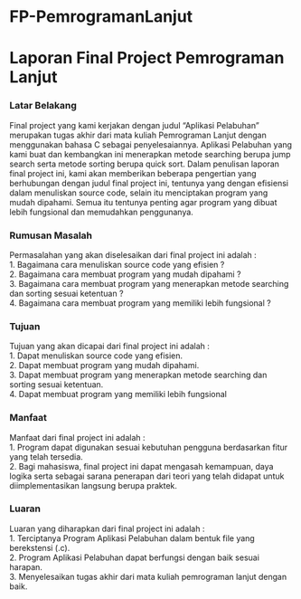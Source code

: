 # FP-PemrogramanLanjut
<h1>Laporan Final Project Pemrograman Lanjut</h1>

<h3>Latar Belakang</h3>
<p>
Final project yang kami kerjakan dengan judul “Aplikasi Pelabuhan” merupakan tugas akhir dari mata kuliah Pemrograman Lanjut dengan menggunakan bahasa C sebagai penyelesaiannya. Aplikasi Pelabuhan yang kami buat dan kembangkan ini menerapkan metode searching berupa jump search serta metode sorting berupa quick sort. Dalam penulisan laporan final project ini, kami akan memberikan beberapa pengertian yang berhubungan dengan judul final project ini, tentunya yang dengan efisiensi dalam menuliskan source code, selain itu menciptakan program yang mudah dipahami. Semua itu tentunya penting agar program yang dibuat lebih fungsional dan memudahkan penggunanya. 
</p>

<h3>Rumusan Masalah</h3>
<p>
Permasalahan yang akan diselesaikan dari final project ini adalah :
<br/>
 1.	Bagaimana cara menuliskan source code yang efisien ?
<br/>
 2.	Bagaimana cara membuat program yang mudah dipahami ?
<br/>
 3.	Bagaimana cara membuat program yang menerapkan metode searching dan sorting sesuai ketentuan ?
<br/>
 4.	Bagaimana cara membuat program yang memiliki lebih fungsional ?
</p>

<h3>Tujuan</h3>
<p>
Tujuan yang akan dicapai dari final project ini adalah :	
<br/>
 1.	Dapat menuliskan source code yang efisien.
<br/>
 2.	Dapat membuat program yang mudah dipahami.
<br/>
 3.	Dapat membuat program yang menerapkan metode searching dan sorting sesuai ketentuan.
<br/>
 4.	Dapat membuat program yang memiliki lebih fungsional
</p>

<h3>Manfaat</h3>
<p>
Manfaat dari final project ini adalah :
	<br/>
 1.	Program dapat digunakan sesuai kebutuhan pengguna berdasarkan fitur yang telah tersedia.
	<br/>
 2.	Bagi mahasiswa, final project ini dapat mengasah kemampuan, daya logika serta sebagai sarana penerapan dari teori yang telah didapat untuk diimplementasikan langsung berupa praktek.
 </p>
 
 <h3>Luaran</h3>
 <p>
 Luaran yang diharapkan dari final project ini adalah :
	<br/>
 1.	Terciptanya Program Aplikasi Pelabuhan dalam bentuk file yang berekstensi (.c).
 <br/>
 2.	Program Aplikasi Pelabuhan dapat berfungsi dengan baik sesuai harapan.
	<br/>
 3.	Menyelesaikan tugas akhir dari mata kuliah pemrograman lanjut dengan baik.
 </p>
